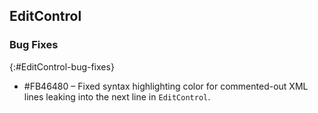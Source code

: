 ## EditControl

### Bug Fixes
{:#EditControl-bug-fixes}

* \#FB46480 – Fixed syntax highlighting color for commented-out XML lines leaking into the next line in `EditControl`.